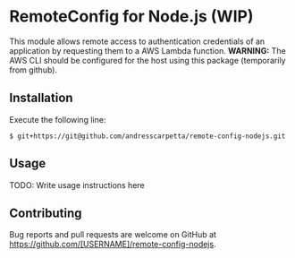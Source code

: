 # RemoteConfig for Node.js (WIP)

This module allows remote access to authentication credentials of an application by requesting them to a AWS Lambda function.
**WARNING:** The AWS CLI should be configured for the host using this package (temporarily from github).

## Installation

Execute the following line:

    $ git+https://git@github.com/andresscarpetta/remote-config-nodejs.git

## Usage

TODO: Write usage instructions here

## Contributing

Bug reports and pull requests are welcome on GitHub at https://github.com/[USERNAME]/remote-config-nodejs.
